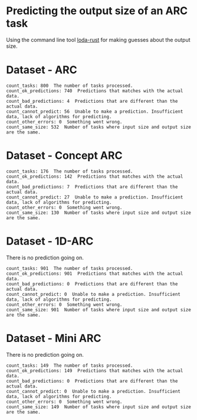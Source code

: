 # Predicting the output size of an ARC task

Using the command line tool [loda-rust](https://github.com/loda-lang/loda-rust) for making guesses about the output size.


# Dataset - ARC

```
count_tasks: 800  The number of tasks processed.
count_ok_predictions: 740  Predictions that matches with the actual data.
count_bad_predictions: 4  Predictions that are different than the actual data.
count_cannot_predict: 56  Unable to make a prediction. Insufficient data, lack of algorithms for predicting.
count_other_errors: 0  Something went wrong.
count_same_size: 532  Number of tasks where input size and output size are the same.
```

# Dataset - Concept ARC

```
count_tasks: 176  The number of tasks processed.
count_ok_predictions: 142  Predictions that matches with the actual data.
count_bad_predictions: 7  Predictions that are different than the actual data.
count_cannot_predict: 27  Unable to make a prediction. Insufficient data, lack of algorithms for predicting.
count_other_errors: 0  Something went wrong.
count_same_size: 130  Number of tasks where input size and output size are the same.
```

# Dataset - 1D-ARC

There is no prediction going on.

```
count_tasks: 901  The number of tasks processed.
count_ok_predictions: 901  Predictions that matches with the actual data.
count_bad_predictions: 0  Predictions that are different than the actual data.
count_cannot_predict: 0  Unable to make a prediction. Insufficient data, lack of algorithms for predicting.
count_other_errors: 0  Something went wrong.
count_same_size: 901  Number of tasks where input size and output size are the same.
```


# Dataset - Mini ARC

There is no prediction going on.

```
count_tasks: 149  The number of tasks processed.
count_ok_predictions: 149  Predictions that matches with the actual data.
count_bad_predictions: 0  Predictions that are different than the actual data.
count_cannot_predict: 0  Unable to make a prediction. Insufficient data, lack of algorithms for predicting.
count_other_errors: 0  Something went wrong.
count_same_size: 149  Number of tasks where input size and output size are the same.
```

